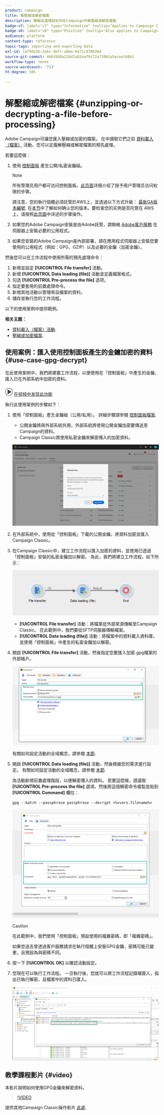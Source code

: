 ```yaml
---
product: campaign
title: 解壓縮或解密檔案
description: 瞭解在處理前如何在Campaign中解壓縮或解密檔案
badge-v7: label="v7" type="Informative" tooltip="Applies to Campaign Classic v7"
badge-v8: label="v8" type="Positive" tooltip="Also applies to Campaign v8"
audience: platform
content-type: reference
topic-tags: importing-and-exporting-data
exl-id: 1a79da3b-2abc-4bfc-a0ee-8471c478638d
source-git-commit: 4661688a22bd1a82eaf9c72a739b5a5ecee168b1
workflow-type: tm+mt
source-wordcount: '713'
ht-degree: 10%

---
```


# 解壓縮或解密檔案 {#unzipping-or-decrypting-a-file-before-processing}



Adobe Campaign可讓您匯入壓縮或加密的檔案。 在中讀取它們之前 [資料載入（檔案）](../../workflow/using/data-loading--file-.md) 活動，您可以定義解壓縮或解密檔案的預先處理。

若要這麼做：

1. 使用 [控制面板](https://experienceleague.adobe.com/docs/control-panel/using/instances-settings/gpg-keys-management.html#decrypting-data) 產生公開/私密金鑰組。

   >[!NOTE]
   >
   >所有管理员用户都可访问控制面板。[此页面](https://experienceleague.adobe.com/docs/control-panel/using/discover-control-panel/managing-permissions.html?lang=zh-Hans#discover-control-panel)详细介绍了授予用户管理员访问权限的步骤。
   >
   >請注意，您的執行個體必須託管於AWS上，並透過以下方式升級： [最新GA版本編號](../../rn/using/rn-overview.md). 在[本节](../../platform/using/launching-adobe-campaign.md#getting-your-campaign-version)中了解如何确认您的版本。要检查您的实例是否托管在 AWS 上，请按照[此页面](https://experienceleague.adobe.com/docs/control-panel/using/faq.html)中详述的步骤操作。

1. 如果您的Adobe Campaign安裝是由Adobe託管，請聯絡 [Adobe客戶服務](https://helpx.adobe.com/cn/enterprise/admin-guide.html/enterprise/using/support-for-experience-cloud.ug.html) 在伺服器上安裝必要的公用程式。
1. 如果您安裝的Adobe Campaign是內部部署，請在應用程式伺服器上安裝您要使用的公用程式（例如：GPG、GZIP）以及必要的金鑰（加密金鑰）。

然後您可以在工作流程中使用所需的預先處理命令：

1. 新增並設定 **[!UICONTROL File transfer]** 活動。
1. 新增 **[!UICONTROL Data loading (file)]** 活動並定義檔案格式。
1. 勾选 **[!UICONTROL Pre-process the file]** 选项。
1. 指定要套用的前置處理命令。
1. 新增其他活動以管理來自檔案的資料。
1. 儲存並執行您的工作流程。

以下的使用案例中提供範例。

**相关主题：**

* [資料載入（檔案）活動](../../workflow/using/data-loading--file-.md).
* [壓縮或加密檔案](../../workflow/using/how-to-use-workflow-data.md#zipping-or-encrypting-a-file).

## 使用案例：匯入使用控制面板產生的金鑰加密的資料 {#use-case-gpg-decrypt}

在此使用案例中，我們將建置工作流程，以便使用在「控制面板」中產生的金鑰，匯入已在外部系統中加密的資料。

![](assets/do-not-localize/how-to-video.png) [在视频中发现此功能](#video)

執行此使用案例的步驟如下：

1. 使用「控制面板」產生金鑰組（公用/私用）。 詳細步驟請參閱 [控制面板檔案](https://experienceleague.adobe.com/docs/control-panel/using/instances-settings/gpg-keys-management.html#decrypting-data).

   * 公開金鑰將與外部系統共用，外部系統將使用公開金鑰加密要傳送至Campaign的資料。
   * Campaign Classic將使用私密金鑰來解密傳入的加密資料。

   ![](assets/gpg_generate.png)

1. 在外部系統中，使用從「控制面板」下載的公開金鑰，將資料加密並匯入Campaign Classic。

1. 在Campaign Classic中，建立工作流程以匯入加密的資料，並使用已透過「控制面板」安裝的私密金鑰加以解密。 為此，我們將建立工作流程，如下所示：

   ![](assets/gpg_import_workflow.png)

   * **[!UICONTROL File transfer]** 活動：將檔案從外部來源傳輸至Campaign Classic。 在此範例中，我們要從SFTP伺服器傳輸檔案。
   * **[!UICONTROL Data loading (file)]** 活動：將檔案中的資料載入資料庫，並使用「控制面板」中產生的私密金鑰加以解密。

1. 開啟 **[!UICONTROL File transfer]** 活動，然後指定您要匯入加密.gpg檔案的外部帳戶。

   ![](assets/gpg_key_transfer.png)

   有關如何設定活動的全域概念，請參閱 [本節](../../workflow/using/file-transfer.md).

1. 開啟 **[!UICONTROL Data loading (file)]** 活動，然後根據您的需求進行設定。 有關如何設定活動的全域概念，請參閱 [本節](../../workflow/using/data-loading--file-.md).

   為活動新增前置處理階段，以便解密傳入的資料。 若要這麼做，請選取 **[!UICONTROL Pre-process the file]** 選項，然後將這個解密命令複製並貼到 **[!UICONTROL Command]** 欄位：

   `gpg --batch --passphrase passphrase --decrypt <%=vars.filename%>`

   ![](assets/gpg_load.png)

   >[!CAUTION]
   >
   >在此範例中，我們使用「控制面板」預設使用的複雜密碼，即「複雜密碼」。
   >
   >如果您過去曾透過客戶服務請求在執行個體上安裝GPG金鑰，密碼可能已變更，且預設為與密碼不同。

1. 按一下 **[!UICONTROL OK]** 以確認活動設定。

1. 您現在可以執行工作流程。 一旦執行後，您就可以將工作流程記錄檔簽入，指出已執行解密，且檔案中的資料已匯入。

   ![](assets/gpg_run.png)

## 教學課程影片 {#video}

本影片說明如何使用GPG金鑰來解密資料。

>[!VIDEO](https://video.tv.adobe.com/v/36482?quality=12)

提供其他Campaign Classic操作影片 [此處](https://experienceleague.adobe.com/docs/campaign-classic-learn/tutorials/overview.html?lang=zh-Hans).

